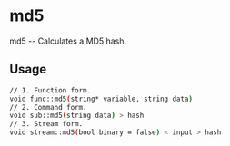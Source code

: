 # md5
md5 -- Calculates a MD5 hash.

## Usage
```sh
// 1. Function form.
void func::md5(string* variable, string data)
// 2. Command form.
void sub::md5(string data) > hash
// 3. Stream form.
void stream::md5(bool binary = false) < input > hash
```
